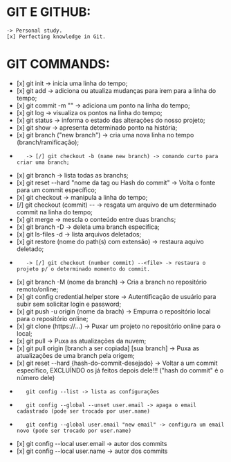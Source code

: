 # GIT E GITHUB:

    -> Personal study.
    [x] Perfecting knowledge in Git.

# GIT COMMANDS:

*    [x] git init -> inicia uma linha do tempo;
*    [x] git add -> adiciona ou atualiza mudanças para irem para a linha do tempo;
*    [x] git commit -m "" -> adiciona um ponto na linha do tempo;
*    [x] git log -> visualiza os pontos na linha do tempo;
*    [x] git status -> informa o estado das alterações do nosso projeto;
*    [x] git show -> apresenta determinado ponto na história;
*    [x] git branch ("new branch") -> cria uma nova linha no tempo (branch/ramificação);
*        -> [/] git checkout -b (name new branch) -> comando curto para criar uma branch;
*    [x] git branch -> lista todas as branchs;
*    [x] git reset --hard "nome da tag ou Hash do commit" -> Volta o fonte para um commit específico;
*    [x] git checkout -> manipula a linha do tempo;
*    [/] git checkout (commit) --<file> -> resgata um arquivo de um determinado commit na linha do tempo;
*    [x] git merge -> mescla o conteúdo entre duas branchs;
*    [x] git branch -D -> deleta uma branch especifica;
*    [x] git ls-files -d -> lista arquivos deletados;
*    [x] git restore (nome do path(s) com extensão) -> restaura aquivo deletado;
*        -> [/] git checkout (number commit) --<file> -> restaura o projeto p/ o determinado momento do commit.
*    [x] git branch -M (nome da branch) -> Cria a branch no repositório remoto/online;
*    [x] git config credential.helper store -> Autentificação de usuário para subir sem solicitar login e password;
*    [x] git push -u origin (nome da brach) -> Empurra o repositório local para o repositório online;
*    [x] git clone (https://...) -> Puxar um projeto no repositório online para o local;
*    [x] git pull -> Puxa as atualizações da nuvem;
*    [x] git pull origin [branch a ser copiada] [sua branch] -> Puxa as atualizações de uma branch pela origem;
*    [x] git reset --hard {hash-do-commit-desejado} -> Voltar a um commit específico, EXCLUÍNDO os já feitos depois dele!!! ("hash do commit" é o número dele)
*        git config --list -> lista as configurações
*        git config --global --unset user.email -> apaga o email cadastrado (pode ser trocado por user.name)
*        git config --global user.email "new email" -> configura um email novo (pode ser trocado por user.name)
*    [x] git config --local user.email -> autor dos commits
*    [x] git config --local user.name -> autor dos commits
